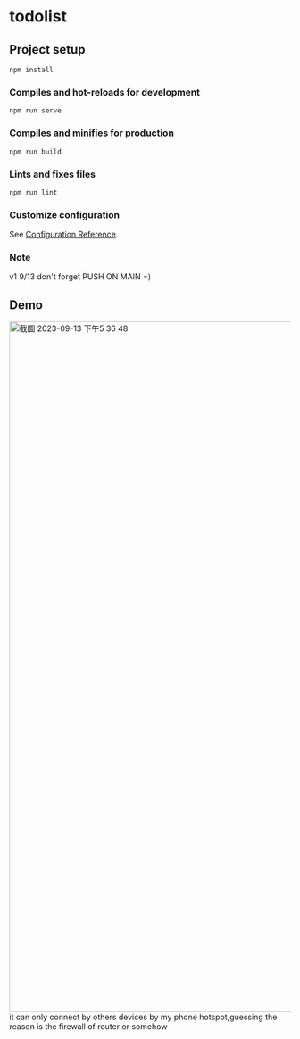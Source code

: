 # todolist

## Project setup
```
npm install
```

### Compiles and hot-reloads for development
```
npm run serve
```

### Compiles and minifies for production
```
npm run build
```

### Lints and fixes files
```
npm run lint
```

### Customize configuration
See [Configuration Reference](https://cli.vuejs.org/config/).
### Note 
v1 9/13 don't forget PUSH ON MAIN =)
## Demo
<img width="1238" alt="截圖 2023-09-13 下午5 36 48" src="https://github.com/phi622968143/TODOLIST/assets/40814498/19045e4d-b2cf-4048-bd8b-dbc4af11ef25">
it can only connect by others devices by my phone hotspot,guessing the reason is the firewall of router or somehow
